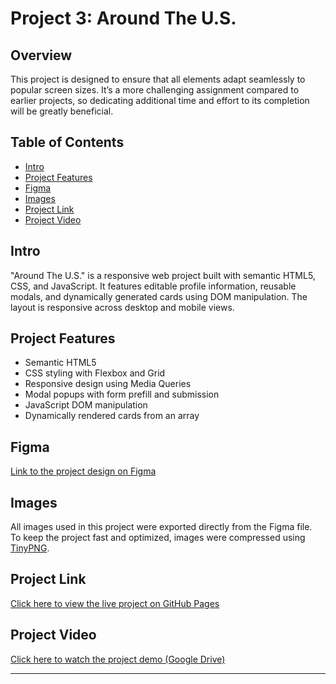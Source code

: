 # Project 3: Around The U.S.

## Overview

This project is designed to ensure that all elements adapt seamlessly to popular screen sizes. It’s a more challenging assignment compared to earlier projects, so dedicating additional time and effort to its completion will be greatly beneficial.

## Table of Contents

- [Intro](#intro)
- [Project Features](#project-features)
- [Figma](#figma)
- [Images](#images)
- [Project Link](#project-link)
- [Project Video](#project-video)

## Intro

"Around The U.S." is a responsive web project built with semantic HTML5, CSS, and JavaScript. It features editable profile information, reusable modals, and dynamically generated cards using DOM manipulation. The layout is responsive across desktop and mobile views.

## Project Features

- Semantic HTML5
- CSS styling with Flexbox and Grid
- Responsive design using Media Queries
- Modal popups with form prefill and submission
- JavaScript DOM manipulation
- Dynamically rendered cards from an array

## Figma

[Link to the project design on Figma](https://www.figma.com/file/ii4xxsJ0ghevUOcssTlHZv/Sprint-3%3A-Around-the-US?node-id=0%3A1)

## Images

All images used in this project were exported directly from the Figma file.  
To keep the project fast and optimized, images were compressed using [TinyPNG](https://tinypng.com/).

## Project Link

[Click here to view the live project on GitHub Pages](https://sulaimaneb.github.io/se_project_aroundtheus/)

## Project Video

[Click here to watch the project demo (Google Drive)](https://drive.google.com/file/d/1kvfmcYrifpnVkCZezeaJYY8oWyqmWAAk/view?usp=sharing)

---
